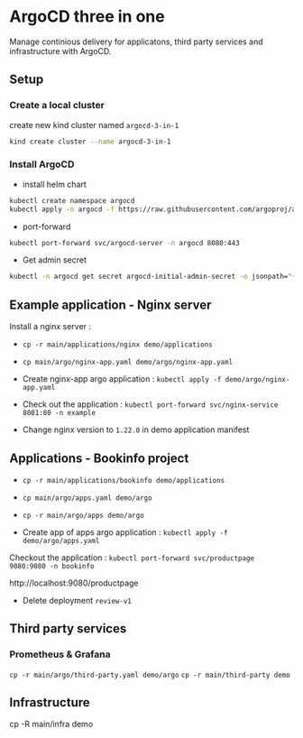 # ArgoCD three in one
Manage continious delivery for applicatons, third party services and infrastructure with ArgoCD.

## Setup

### Create a local cluster

create new kind cluster named `argocd-3-in-1`
```bash
kind create cluster --name argocd-3-in-1
```

### Install ArgoCD

- install helm chart

```bash
kubectl create namespace argocd
kubectl apply -n argocd -f https://raw.githubusercontent.com/argoproj/argo-cd/stable/manifests/install.yaml
```

- port-forward

```bash
kubectl port-forward svc/argocd-server -n argocd 8080:443
```

- Get admin secret 

```bash
kubectl -n argocd get secret argocd-initial-admin-secret -o jsonpath="{.data.password}" | base64 -d; echo
```

## Example application - Nginx server

Install a nginx server :

- `cp -r main/applications/nginx demo/applications`

- `cp main/argo/nginx-app.yaml demo/argo/nginx-app.yaml`  

- Create nginx-app argo application : `kubectl apply -f demo/argo/nginx-app.yaml`

- Check out the application : `kubectl port-forward svc/nginx-service 8081:80 -n example`
  
- Change nginx version to `1.22.0` in demo application manifest

## Applications - Bookinfo project

- `cp -r main/applications/bookinfo demo/applications`
- `cp main/argo/apps.yaml demo/argo`
- `cp -r main/argo/apps demo/argo`

- Create app of apps argo application : `kubectl apply -f demo/argo/apps.yaml`

Checkout the application : 
`kubectl port-forward svc/productpage 9080:9080 -n bookinfo`

http://localhost:9080/productpage

- Delete deployment `review-v1`

## Third party services

### Prometheus & Grafana

`cp -r main/argo/third-party.yaml demo/argo`
`cp -r main/third-party demo`


## Infrastructure

cp -R main/infra demo
